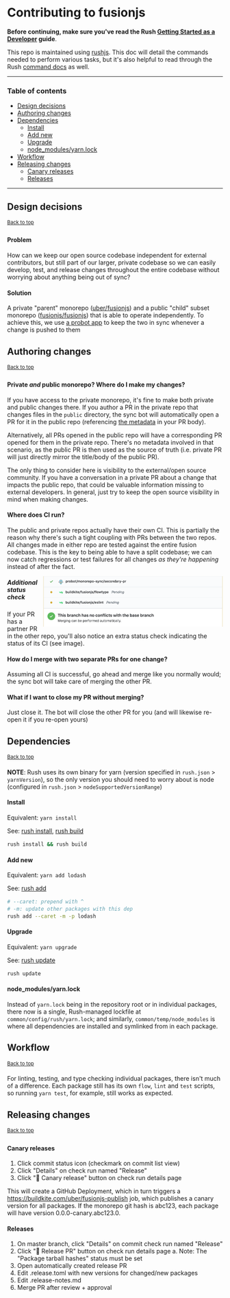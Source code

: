 # Contributing to fusionjs

**Before continuing, make sure you've read the Rush [Getting Started as a Developer](https://rushjs.io/pages/developer/new_developer/) guide**.

This repo is maintained using [rushjs](https://rushjs.io). This doc will detail the commands needed to perform various tasks, but it's also helpful to read through the Rush [command docs](https://rushjs.io/pages/commands/rush_add/) as well.

---

### Table of contents

- [Design decisions](#design-decisions)
- [Authoring changes](#authoring-changes)
- [Dependencies](#dependencies)
  - [Install](#install)
  - [Add new](#add-new)
  - [Upgrade](#upgrade)
  - [node_modules/yarn.lock](#node_modulesyarnlock)
- [Workflow](#workflow)
- [Releasing changes](#releasing-changes)
  - [Canary releases](#canary-releases)
  - [Releases](#releases)

---


## Design decisions
<sup><a href="#table-of-contents">Back to top</a></sup>

#### Problem

How can we keep our open source codebase independent for external contributors, but still part of our larger, private codebase so we can easily develop, test, and release changes throughout the entire codebase without worrying about anything being out of sync?

#### Solution

A private "parent" monorepo ([uber/fusionjs](https://github.com/uber/fusionjs)) and a public "child" subset monorepo ([fusionjs/fusionjs](https://github.com/fusionjs/fusionjs)) that is able to operate independently. To achieve this, we use [a probot app](https://github.com/uber-workflow/probot-app-monorepo-sync) to keep the two in sync whenever a change is pushed to them

## Authoring changes
<sup><a href="#table-of-contents">Back to top</a></sup>

#### Private *and* public monorepo? Where do I make my changes?

If you have access to the private monorepo, it's fine to make both private and public changes there. If you author a PR in the private repo that changes files in the `public` directory, the sync bot will automatically open a PR for it in the public repo (referencing [the metadata](.github/pull_request_template.md) in your PR body).

Alternatively, all PRs opened in the public repo will have a corresponding PR opened for them in the private repo. There's no metadata involved in that scenario, as the public PR is then used as the source of truth (i.e. private PR will just directly mirror the title/body of the public PR).

The only thing to consider here is visibility to the external/open source community. If you have a conversation in a private PR about a change that impacts the public repo, that could be valuable information missing to external developers. In general, just try to keep the open source visibility in mind when making changes.

#### Where does CI run?

The public and private repos actually have their own CI. This is partially the reason why there's such a tight coupling with PRs between the two repos. All changes made in either repo are tested against the entire fusion codebase. This is the key to being able to have a split codebase; we can now catch regressions or test failures for all changes *as they're happening* instead of after the fact.

<p>
  <img align="right" width="420" alt="Screenshot showing additional status check" src=".github/status-sync.png">
</p>

##### Additional status check

If your PR has a partner PR in the other repo, you'll also notice an extra status check indicating the status of its CI (see image).

#### How do I merge with two separate PRs for one change?

Assuming all CI is successful, go ahead and merge like you normally would; the sync bot will take care of merging the other PR.

#### What if I want to close my PR without merging?

Just close it. The bot will close the other PR for you (and will likewise re-open it if you re-open yours)


## Dependencies
<sup><a href="#table-of-contents">Back to top</a></sup>

**NOTE**: Rush uses its own binary for yarn (version specified in `rush.json` > `yarnVersion`), so the only version you should need to worry about is node (configured in `rush.json` > `nodeSupportedVersionRange`)

#### Install

Equivalent: `yarn install`

See: [rush install](https://rushjs.io/pages/commands/rush_install/), [rush build](https://rushjs.io/pages/commands/rush_build/)

```sh
rush install && rush build
```

#### Add new

Equivalent: `yarn add lodash`

See: [rush add](https://rushjs.io/pages/commands/rush_add/)

```sh
# --caret: prepend with ^
# -m: update other packages with this dep
rush add --caret -m -p lodash
```

#### Upgrade

Equivalent: `yarn upgrade`

See: [rush update](https://rushjs.io/pages/commands/rush_update/)

```sh
rush update
```

#### node_modules/yarn.lock

Instead of `yarn.lock` being in the repository root or in individual packages, there now is a single, Rush-managed lockfile at `common/config/rush/yarn.lock`; and similarly, `common/temp/node_modules` is where all dependencies are installed and symlinked from in each package.


## Workflow
<sup><a href="#table-of-contents">Back to top</a></sup>

For linting, testing, and type checking individual packages, there isn't much of a difference. Each package still has its own `flow`, `lint` and `test` scripts, so running `yarn test`, for example, still works as expected.


## Releasing changes
<sup><a href="#table-of-contents">Back to top</a></sup>

#### Canary releases

1. Click commit status icon (checkmark on commit list view)
2. Click "Details" on check run named "Release"
3. Click ":baby_chick: Canary release" button on check run details page

This will create a GitHub Deployment, which in turn triggers a https://buildkite.com/uber/fusionjs-publish job, which publishes a canary version for all packages. If the monorepo git hash is abc123, each package will have version 0.0.0-canary.abc123.0.

#### Releases

1. On master branch, click "Details" on commit check run named "Release"
2. Click ":rocket: Release PR" button on check run details page
  a. Note: The "Package tarball hashes" status must be set
3. Open automatically created release PR
4. Edit .release.toml with new versions for changed/new packages
5. Edit .release-notes.md
6. Merge PR after review + approval

